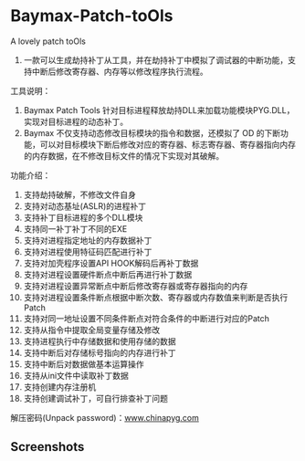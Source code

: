 # Baymax-Patch-toOls
A lovely patch toOls
1. 一款可以生成劫持补丁从工具，并在劫持补丁中模拟了调试器的中断功能，支持中断后修改寄存器、内存等以修改程序执行流程。

工具说明：
1. Baymax Patch Tools 针对目标进程释放劫持DLL来加载功能模块PYG.DLL，实现对目标进程的动态补丁。
2. Baymax 不仅支持动态修改目标模块的指令和数据，还模拟了 OD 的下断功能，可以对目标模块下断后修改对应的寄存器、标志寄存器、寄存器指向内存的内存数据，在不修改目标文件的情况下实现对其破解。

功能介绍：
1. 支持劫持破解，不修改文件自身
2. 支持对动态基址(ASLR)的进程补丁
3. 支持补丁目标进程的多个DLL模块
4. 支持同一补丁补丁不同的EXE
5. 支持对进程指定地址的内存数据补丁
6. 支持对进程使用特征码匹配进行补丁
7. 支持对加壳程序设置API HOOK解码后再补丁数据
8. 支持对进程设置硬件断点中断后再进行补丁数据
9. 支持对进程设置异常断点中断后修改寄存器或寄存器指向的内存
10. 支持对进程设置条件断点根据中断次数、寄存器或内存数值来判断是否执行Patch
11. 支持对同一地址设置不同条件断点对符合条件的中断进行对应的Patch
12. 支持从指令中提取全局变量存储及修改
13. 支持进程执行中存储数据和使用存储的数据
14. 支持中断后对存储标号指向的内存进行补丁
15. 支持中断后对数据做基本运算操作
16. 支持从ini文件中读取补丁数据
17. 支持创建内存注册机
18. 支持创建调试补丁，可自行排查补丁问题

解压密码(Unpack password)：www.chinapyg.com

## Screenshots


